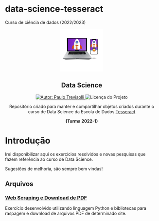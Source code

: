# data-science-tesseract
Curso de ciência de dados (2022/2023)


<p align="center">
  <img width="140" src="https://github.com/Trevisolli/data-science-tesseract/blob/master/Python/images/Tesseract.png"/>  
  <h2 align="center">Data Science</h2>
  
   
  <p align="center">
  <a href="https://www.linkedin.com/in/Trevisolli">
    <img alt="Autor: Paulo Trevisolli" src="https://img.shields.io/badge/Autor-Paulo%20Trevisolli-green">
  </a>
  <img alt="Licença do Projeto" src="https://img.shields.io/badge/LICENSE-MIT-green"/>
<p>
  
  
  <p align="center">Repositório criado para manter e compartilhar objetos criados durante o curso de Data Science da Escola de Dados <a href="https://www.explicami.com.br">Tesseract</a></p> 
  <p align="center"><b>(Turma 2022-1)</b></p>
</p>


# Introdução 
Irei disponibilizar aqui os exercícios resolvidos e novas pesquisas que fazem referência ao curso de Data Science.

Sugestões de melhoria, são sempre bem vindas!

## Arquivos

### <a href="https://github.com/Trevisolli/data-science-tesseract/blob/master/Python/Scripts/webscraping_download_pdf.py)"> Web Scraping e Download de PDF </a>

Exercício desenvolvido utilizando linguagem Python e bibliotecas para raspagem e download de arquivos PDF de determinado site.
